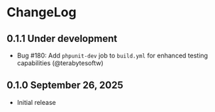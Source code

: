 # ChangeLog

## 0.1.1 Under development

- Bug #180: Add `phpunit-dev` job to `build.yml` for enhanced testing capabilities (@terabytesoftw)

## 0.1.0 September 26, 2025

- Initial release
